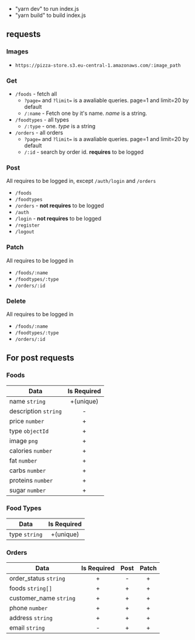 - "yarn dev" to run index.js
- "yarn build" to build index.js

## requests
### Images

* `https://pizza-store.s3.eu-central-1.amazonaws.com/:image_path`

### Get

* `/foods` - fetch all
  * `?page=` and `?limit=` is a awaliable queries. page=1 and limit=20 by default
  * `/:name` - Fetch one by it's name. *name* is a string.
* `/foodtypes` - all types
  * `/:type` - one. *type* is a string
* `/orders` - all orders
  * `?page=` and `?limit=` is a awaliable queries. page=1 and limit=20 by default
  * `/:id` - search by order id. **requires** to be logged

### Post

All requires to be logged in, except `/auth/login` and `/orders`
* `/foods`
* `/foodtypes`
* `/orders` - **not requires** to be logged
* `/auth`
 * `/login` - **not requires** to be logged
 * `/register` 
 * `/logout`
 
### Patch

All requires to be logged in
* `/foods/:name`
* `/foodtypes/:type`
* `/orders/:id`

### Delete

All requires to be logged in
* `/foods/:name`
* `/foodtypes/:type`
* `/orders/:id`

## For post requests
### Foods
|         Data         |     Is Required     |
| -------------------- |:-----------------:|
| name `string`        | +(unique)  |
| description `string` | -      |
| price `number`       | +          |
| type `objectId`      | +          |
| image `png`          | +          |
| calories `number`    | +          |
| fat `number`         | +          |
| carbs `number`       | +          |
| proteins `number`    | +          |
| sugar `number`       | +          |

### Food Types
|       Data        |       Is Required       |
| ----------------- |:-----------------:|
| type `string`     | +(unique)  |

### Orders
|       Data            | Is Required | Post | Patch |
| --------------------- |:-----------:|:----:|:-----:|
| order_status `string` |      +      |  -   |   +   |
| foods `string[]`      |      +      |  +   |   +   |
| customer_name `string`|      +      |  +   |   +   |
| phone `number`        |      +      |  +   |   +   |
| address `string`      |      +      |  +   |   +   |
| email `string`        |      -      |  +   |   +   |

